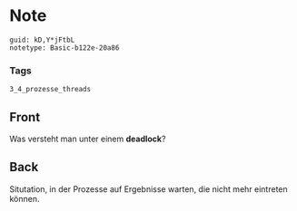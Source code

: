 # Note
```
guid: kD,Y*jFtbL
notetype: Basic-b122e-20a86
```

### Tags
```
3_4_prozesse_threads
```

## Front
Was versteht man unter einem <b>deadlock</b>?

## Back
Situtation, in der Prozesse auf Ergebnisse warten, die nicht mehr eintreten können.
